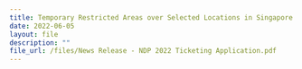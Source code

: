 ```yaml
---
title: Temporary Restricted Areas over Selected Locations in Singapore
date: 2022-06-05
layout: file
description: ""
file_url: /files/News Release - NDP 2022 Ticketing Application.pdf
---
```

